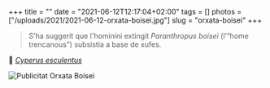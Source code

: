 +++
title = ""
date = "2021-06-12T12:17:04+02:00"
tags = []
photos = ["/uploads/2021/2021-06-12-orxata-boisei.jpg"]
slug = "orxata-boisei"
+++

> S'ha suggerit que l'hominini extingit *Paranthropus boisei* (l’“home trencanous”) subsistia a base de xufes.

📎 [*Cyperus esculentus*](https://en.wikipedia.org/wiki/Cyperus_esculentus)

<img alt="Publicitat Orxata Boisei" src="/uploads/2021/2021-06-12-orxata-boisei.jpg">
